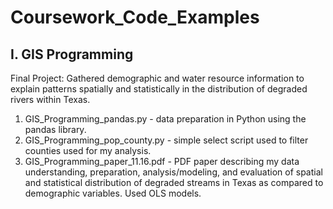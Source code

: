 # Coursework_Code_Examples

## I. GIS Programming

Final Project: 
Gathered demographic and water resource information to explain patterns spatially and statistically in the distribution of degraded rivers within Texas.

1. GIS_Programming_pandas.py - data preparation in Python using the pandas library.
2. GIS_Programming_pop_county.py - simple select script used to filter counties used for my analysis.
3. GIS_Programming_paper_11.16.pdf - PDF paper describing my data understanding, preparation, analysis/modeling, and evaluation of spatial and statistical distribution of 
  degraded streams in Texas as compared to demographic variables. Used OLS models.
